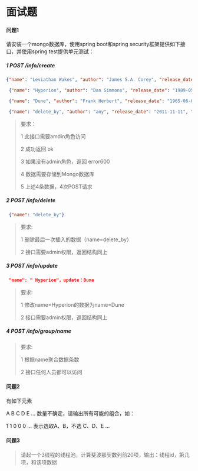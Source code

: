 # 面试题
#### 问题1

 请安装一个mongo数据库，使用spring boot和spring security框架提供如下接口，并使用spring test提供单元测试：

##### 1 POST /info/create

```json
{"name": "Leviathan Wakes", "author": "James S.A. Corey", "release_date": "2011-06-02", "page_count": 561}

 {"name": "Hyperion", "author": "Dan Simmons", "release_date": "1989-05-26", "page_count": 482}

 {"name": "Dune", "author": "Frank Herbert", "release_date": "1965-06-01", "page_count": 604}

 {"name": "delete_by", "author": "any", "release_date": "2011-11-11", "page_count": 1}
```

>  要求：
>
>  1 此接口需要amdin角色访问
>
>  2 成功返回 ok
>
>  3 如果没有admin角色，返回 error600
>
>  4 数据需要存储到Mongo数据库
>
>  5 上述4条数据，4次POST请求

#####  2 POST /info/delete

```json
 {"name": "delete_by"}
```

>  要求:
>
>  1 删除最后一次插入的数据（name=delete_by）
>
>  2 接口需要admin权限，返回结构同上

#####  3 POST /info/update

```json
 "name": " Hyperion"，update：Dune
```

>  要求:
>
>  1 修改name=Hyperion的数据为name=Dune
>
>  2 接口需要admin权限，返回结构同上

#####  4 POST /info/group/name

>  要求:
>
>  1 根据name聚合数据条数
>
>  2 接口任何人员都可以访问

####  问题2

 有如下元素

A B C D E … 数量不确定，请输出所有可能的组合，如：

1 1 0 0 0 … 表示选取A、B，不选 C、D、E …

####  问题3

>  请起一个3线程的线程池，计算斐波那契数列前20项，输出：线程id，第几项，和该项数据